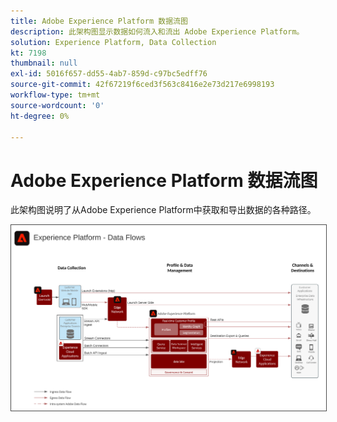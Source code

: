 ```yaml
---
title: Adobe Experience Platform 数据流图
description: 此架构图显示数据如何流入和流出 Adobe Experience Platform。
solution: Experience Platform, Data Collection
kt: 7198
thumbnail: null
exl-id: 5016f657-dd55-4ab7-859d-c97bc5edff76
source-git-commit: 42f67219f6ced3f563c8416e2e73d217e6998193
workflow-type: tm+mt
source-wordcount: '0'
ht-degree: 0%

---
```


# Adobe Experience Platform 数据流图

此架构图说明了从Adobe Experience Platform中获取和导出数据的各种路径。

<img src="assets/aep_data_flow.svg" alt="Experience Platform 数据流" style="border:1px solid #4a4a4a" />
